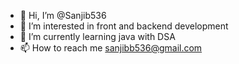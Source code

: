 - 👋 Hi, I’m @Sanjib536
- 👀 I’m interested in front and backend development
- 🌱 I’m currently learning java with DSA 
- 📫 How to reach me sanjibb536@gmail.com


<!---
Sanjib536/Sanjib536 is a ✨ special ✨ repository because its `README.md` (this file) appears on your GitHub profile.
You can click the Preview link to take a look at your changes.
--->
